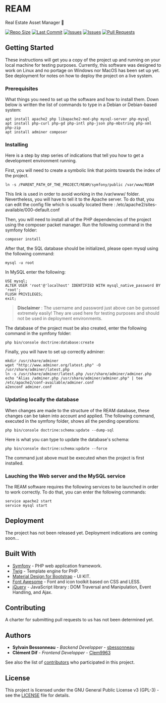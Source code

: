 # REAM

Real Estate Asset Manager 🧾

[![Repo Size](https://img.shields.io/github/repo-size/Clem9963/REAM)](https://github.com/Clem9963/REAM/pulse)
[![Last Commit](https://img.shields.io/github/last-commit/Clem9963/REAM)](https://github.com/Clem9963/REAM/commits/master)
[![Issues](https://img.shields.io/github/issues/Clem9963/REAM)](https://github.com/Clem9963/REAM/issues)
[![Issues](https://img.shields.io/github/issues-closed/Clem9963/REAM)](https://github.com/Clem9963/REAM/issues)
[![Pull Requests](https://img.shields.io/github/issues-pr/Clem9963/REAM)](https://github.com/Clem9963/REAM/pulls)

## Getting Started

These instructions will get you a copy of the project up and running on your local machine for testing purposes.
Currently, this software was designed to work on Linux and no portage on Windows nor MacOS has been set up yet.
See deployment for notes on how to deploy the project on a live system.

### Prerequisites

What things you need to set up the software and how to install them.
Down below is written the list of commands to type in a Debian or Debian-based system:

```
apt install apache2 php libapache2-mod-php mysql-server php-mysql
apt install php-curl php-gd php-intl php-json php-mbstring php-xml php-zip
apt install adminer composer
```

### Installing

Here is a step by step series of indications that tell you how to get a development environment running.

First, you will need to create a symbolic link that points towards the index of the project.

```
ln -s /PARENT_PATH_OF_THE_PROJECT/REAM/symfony/public /var/www/REAM
```

This link is used in order to avoid working in the /var/www/ folder. Nevertheless, you will have to tell it to the Apache server. To do that, you can edit the config file which is usually located there : /etc/apache2/sites-available/000-default.conf

Then, you will need to install all of the PHP dependencies of the project using the composer packet manager.
Run the following command in the symfony folder:

```
composer install
```

After that, the SQL database should be initialized, please open mysql using the following command:

```
mysql -u root
```

In MySQL enter the following:

```
USE mysql;
ALTER USER 'root'@'localhost' IDENTIFIED WITH mysql_native_password BY 'root';
FLUSH PRIVILEGES;
exit;
```

> **Disclaimer** :  The username and password just above can be guessed extremely easily! They are used here for testing purposes and should not be used in deployment environments.

The database of the project must be also created, enter the following command in the symfony folder:

```
php bin/console doctrine:database:create
```

Finally, you will have to set up correctly adminer:

```
mkdir /usr/share/adminer
wget "http://www.adminer.org/latest.php" -O /usr/share/adminer/latest.php
ln -s /usr/share/adminer/latest.php /usr/share/adminer/adminer.php
echo "Alias /adminer.php /usr/share/adminer/adminer.php" | tee /etc/apache2/conf-available/adminer.conf
a2enconf adminer.conf
```

### Updating locally the database

When changes are made to the structure of the REAM database, these changes can be taken into account and applied.
The following command, executed in the symfony folder, shows all the pending operations:

```
php bin/console doctrine:schema:update --dump-sql
```

Here is what you can type to update the database's schema:

```
php bin/console doctrine:schema:update --force
```

The command just above must be executed when the project is first installed.

### Lauching the Web server and the MySQL service

The REAM software requires the following services to be launched in order to work correctly.
To do that, you can enter the following commands:

```
service apache2 start
service mysql start
```

## Deployment

The project has not been released yet. Deployment indications are coming soon...

## Built With

- [Symfony](https://symfony.com/) - PHP web application framework.
- [Twig](https://twig.symfony.com/) - Template engine for PHP.
- [Material Design for Bootstrap](https://mdbootstrap.com/) - UI KIT.
- [Font Awesome](https://fontawesome.com/) - Font and icon toolkit based on CSS and LESS.
- [jQuery](https://jquery.com/) - JavaScript library : DOM Traversal and Manipulation, Event Handling, and Ajax.

## Contributing

A charter for submitting pull requests to us has not been determined yet.

## Authors

- **Sylvain Bessonneau** - _Backend Developper_ - [sbessonneau](https://github.com/sbessonneau)
- **Clément Dif** - _Frontend Developper_ - [Clem9963](https://github.com/Clem9963)

See also the list of [contributors](https://github.com/Clem9963/REAM/contributors) who participated in this project.

## License

This project is licensed under the GNU General Public License v3 (GPL-3) - see the [LICENSE](LICENSE) file for details.
